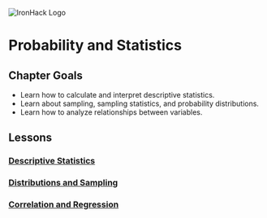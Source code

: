 ![IronHack Logo](https://s3-eu-west-1.amazonaws.com/ih-materials/uploads/upload_d5c5793015fec3be28a63c4fa3dd4d55.png)

# Probability and Statistics

## Chapter Goals

- Learn how to calculate and interpret descriptive statistics.
- Learn about sampling, sampling statistics, and probability distributions.
- Learn how to analyze relationships between variables.

## Lessons

### [Descriptive Statistics](descriptive-stats.md)

### [Distributions and Sampling](distributions-sampling.md)

### [Correlation and Regression](correlation-regression.md)
